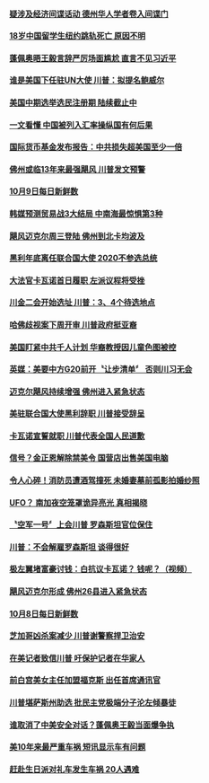 #### [疑涉及经济间谍话动 德州华人学者卷入间谍门](../pages/news203/a1394805.md?t=10101232) 

#### [18岁中国留学生纽约跳轨死亡 原因不明](../pages/news203/a1394804.md?t=10101232) 

#### [蓬佩奥晤王毅言辞严厉场面尴尬 直言不见习近平](../pages/news203/a1394546.md?t=10101232) 

#### [谁是美国下任驻UN大使 川普：拟提名鲍威尔](../pages/news203/a1394771.md?t=10101232) 

#### [美国中期选举选民注册期 陆续截止中](../pages/news203/a1394770.md?t=10101232) 

#### [一文看懂 中国被列入汇率操纵国有何后果](../pages/news203/a1394716.md?t=10101232) 

#### [国际货币基金发布报告：中共损失超美国至少一倍](../pages/news203/a1394755.md?t=10101232) 

#### [佛州或临13年来最强飓风 川普发文预警](../pages/news203/a1394745.md?t=10101232) 

#### [10月9日每日新鲜数](../pages/news203/a1394709.md?t=10101232) 

#### [韩媒预测贸易战3大结局 中南海最惊惧第3种](../pages/news203/a1394623.md?t=10101232) 

#### [飓风迈克尔周三登陆 佛州到北卡均波及](../pages/news203/a1394721.md?t=10101232) 

#### [黑利年底离任联合国大使 2020不参选总统](../pages/news203/a1394732.md?t=10101232) 

#### [大法官卡瓦诺首日履职 左派议程将受挫](../pages/news203/a1394743.md?t=10101232) 

#### [川金二会开始选址  川普：3、4个待选地点](../pages/news203/a1394723.md?t=10101232) 

#### [哈佛歧视案下周开审   川普政府挺亚裔](../pages/news203/a1394720.md?t=10101232) 

#### [美国盯紧中共千人计划 华裔教授因儿童色图被控](../pages/news203/a1394706.md?t=10101232) 

#### [英媒：美要中方G20前开〝让步清单〞 否则川习无会](../pages/news203/a1394704.md?t=10101232) 

#### [迈克尔飓风持续增强 佛州进入紧急状态](../pages/news203/a1394696.md?t=10101232) 

#### [美驻联合国大使黑利辞职 川普接受辞呈](../pages/news203/a1394692.md?t=10101232) 

#### [卡瓦诺宣誓就职 川普代表全国人民道歉](../pages/news203/a1394686.md?t=10101232) 

#### [信号？金正恩解除禁美令 国营店出售美国电脑](../pages/news203/a1394684.md?t=10101232) 

#### [令人心碎！消防员遭酒驾撞死 未婚妻墓前孤影拍婚纱照](../pages/news203/a1394647.md?t=10101232) 

#### [UFO？ 南加夜空笼罩诡异亮光 真相揭晓](../pages/news203/a1394607.md?t=10101232) 

#### [〝空军一号〞上会川普 罗森斯坦官位保住](../pages/news203/a1394581.md?t=10101232) 

#### [川普：不会解雇罗森斯坦 谈得很好](../pages/news203/a1394601.md?t=10101232) 

#### [极左翼堵富豪讨钱：白抗议卡瓦诺？ 钱呢？（视频）](../pages/news203/a1394560.md?t=10101232) 

#### [飓风迈克尔形成 佛州26县进入紧急状态](../pages/news203/a1394571.md?t=10101232) 

#### [10月8日每日新鲜数](../pages/news203/a1394553.md?t=10101232) 

#### [芝加哥凶杀案减少 川普谢警察捍卫治安](../pages/news203/a1394585.md?t=10101232) 

#### [在美记者致信川普 吁保护记者在华家人](../pages/news203/a1394583.md?t=10101232) 

#### [前白宫美女主任加盟福克斯 出任首席通讯官](../pages/news203/a1394574.md?t=10101232) 

#### [川普堪萨斯州助选 批民主党极端分子沦左倾暴徒](../pages/news203/a1394558.md?t=10101232) 

#### [谁取消了中美安全对话？蓬佩奥王毅当面爆争执](../pages/news203/a1394555.md?t=10101232) 

#### [美10年来最严重车祸 短讯显示车有问题](../pages/news203/a1394544.md?t=10101232) 

#### [赶赴生日派对礼车发生车祸 20人遇难](../pages/news203/a1394534.md?t=10101232) 

